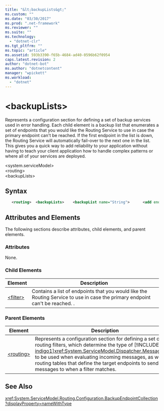 ```yaml
---
title: "&lt;backupLists&gt;"
ms.custom: ""
ms.date: "03/30/2017"
ms.prod: ".net-framework"
ms.reviewer: ""
ms.suite: ""
ms.technology: 
  - "dotnet-clr"
ms.tgt_pltfrm: ""
ms.topic: "article"
ms.assetid: 593b3390-f65b-4684-ad40-0596b62f0954
caps.latest.revision: 2
author: "dotnet-bot"
ms.author: "dotnetcontent"
manager: "wpickett"
ms.workload: 
  - "dotnet"
---
```

# &lt;backupLists&gt;
Represents a configuration section for defining a set of backup services used in error handling. Each child element is a backup list that enumerates a set of endpoints that you would like the Routing Service to use in case the primary endpoint can't be reached. If the first endpoint in the list is down, the Routing Service will automatically fail-over to the next one in the list.  This gives you a quick way to add reliability to your application without having to teach your client application how to handle complex patterns or where all of your services are deployed.  

 \<system.serviceModel>  
\<routing>  
\<backupLists>  

## Syntax  

```xml
   <routing>  <backupLists>    <backupList name="String">      <add endpointName="String" />    </backupList>    </backupLists></routing>  
```

## Attributes and Elements  
 The following sections describe attributes, child elements, and parent elements.  

### Attributes  
 None.  

### Child Elements  

|Element|Description|  
|-------------|-----------------|  
|[\<filter>](../../../../../docs/framework/configure-apps/file-schema/wcf/filter.md)|Contains a list of endpoints that you would like the Routing Service to use in case the primary endpoint can't be reached. .|  

### Parent Elements  


|                                        Element                                        |                                                                                                                                                                               Description                                                                                                                                                                                |
|---------------------------------------------------------------------------------------|--------------------------------------------------------------------------------------------------------------------------------------------------------------------------------------------------------------------------------------------------------------------------------------------------------------------------------------------------------------------------|
| [\<routing>](../../../../../docs/framework/configure-apps/file-schema/wcf/routing.md) | Represents a configuration section for defining a set of routing filters, which determine the type of [!INCLUDE [indigo1](../../../../../includes/indigo1-md.md)]<xref:System.ServiceModel.Dispatcher.MessageFilter> to be used when evaluating incoming messages, as well as routing tables that define the target endpoints to send messages to when a filter matches. |

## See Also  
 <xref:System.ServiceModel.Routing.Configuration.BackupEndpointCollection?displayProperty=nameWithType>    
